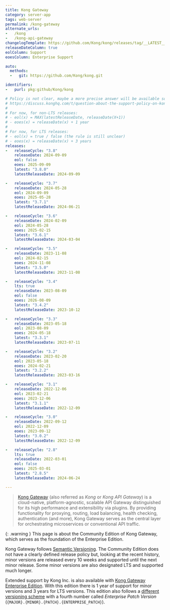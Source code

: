 ```yaml
---
title: Kong Gateway
category: server-app
tags: web-server
permalink: /kong-gateway
alternate_urls:
-   /kong
-   /kong-api-gateway
changelogTemplate: https://github.com/Kong/kong/releases/tag/__LATEST__
releaseDateColumn: true
eolColumn: Support
eoesColumn: Enterprise Support

auto:
  methods:
  -   git: https://github.com/Kong/kong.git

identifiers:
-   purl: pkg:github/Kong/kong

# Policy is not clear, maybe a more precise answer will be available someday on
# https://discuss.konghq.com/t/question-about-the-support-policy-on-kong-community/11891.
#
# For now, for non-LTS releases:
# - eol(x) = MAX(latestReleaseDate, releaseDate(X+1))
# - eoes(x) = releaseDate(x) + 1 year
#
# For now, for LTS releases:
# - eol(x) = true / false (the rule is still unclear)
# - eoes(x) = releaseDate(x) + 3 years
releases:
-   releaseCycle: "3.8"
    releaseDate: 2024-09-09
    eol: false
    eoes: 2025-09-09
    latest: "3.8.0"
    latestReleaseDate: 2024-09-09

-   releaseCycle: "3.7"
    releaseDate: 2024-05-28
    eol: 2024-09-09
    eoes: 2025-05-28
    latest: "3.7.1"
    latestReleaseDate: 2024-06-21

-   releaseCycle: "3.6"
    releaseDate: 2024-02-09
    eol: 2024-05-28
    eoes: 2025-02-15
    latest: "3.6.1"
    latestReleaseDate: 2024-03-04

-   releaseCycle: "3.5"
    releaseDate: 2023-11-08
    eol: 2024-02-15
    eoes: 2024-11-08
    latest: "3.5.0"
    latestReleaseDate: 2023-11-08

-   releaseCycle: "3.4"
    lts: true
    releaseDate: 2023-08-09
    eol: false
    eoes: 2026-08-09
    latest: "3.4.2"
    latestReleaseDate: 2023-10-12

-   releaseCycle: "3.3"
    releaseDate: 2023-05-18
    eol: 2023-08-09
    eoes: 2024-05-18
    latest: "3.3.1"
    latestReleaseDate: 2023-07-11

-   releaseCycle: "3.2"
    releaseDate: 2023-02-20
    eol: 2023-05-18
    eoes: 2024-02-21
    latest: "3.2.2"
    latestReleaseDate: 2023-03-16

-   releaseCycle: "3.1"
    releaseDate: 2022-12-06
    eol: 2023-02-21
    eoes: 2023-12-06
    latest: "3.1.1"
    latestReleaseDate: 2022-12-09

-   releaseCycle: "3.0"
    releaseDate: 2022-09-12
    eol: 2022-12-09
    eoes: 2023-09-12
    latest: "3.0.2"
    latestReleaseDate: 2022-12-09

-   releaseCycle: "2.8"
    lts: true
    releaseDate: 2022-03-01
    eol: false
    eoes: 2025-03-01
    latest: "2.8.5"
    latestReleaseDate: 2024-06-24

---
```


> [Kong Gateway](https://konghq.com/products/kong-gateway) (also referred as _Kong_ or
> _Kong API Gateway_) is a cloud-native, platform-agnostic, scalable API Gateway distinguished
> for its high performance and extensibility via plugins. By providing functionality for
> proxying, routing, load balancing, health checking, authentication (and more), Kong Gateway
> serves as the central layer for orchestrating microservices or conventional API traffic.

{: .warning }
This page is about the Community Edition of Kong Gateway, which serves as the foundation
of the Enterprise Edition.

Kong Gateway follows [Semantic Versioning](https://semver.org/).
The Community Edition does not have a clearly defined release policy but, looking at the
recent history, minor versions are released every 10 weeks and supported until the next minor
release. Some minor versions are also designated LTS and supported much longer.

Extended support by Kong Inc. is also available with [Kong Gateway Enterprise Edition](https://docs.konghq.com/gateway/latest/support-policy/).
With this edition there is 1 year of support for minor versions and 3 years for LTS versions.
This edition also follows a [different versioning scheme](https://docs.konghq.com/gateway/latest/support-policy/#semantic-versioning)
with a fourth number called _Enterprise Patch Version_ (`{MAJOR}.{MINOR}.{PATCH}.{ENTERPRISE_PATCH}`).
